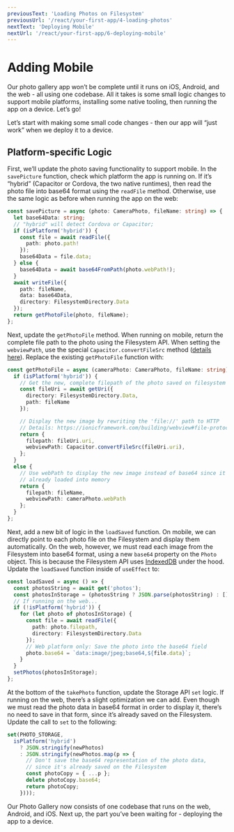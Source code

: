 ```yaml
---
previousText: 'Loading Photos on Filesystem'
previousUrl: '/react/your-first-app/4-loading-photos'
nextText: 'Deploying Mobile'
nextUrl: '/react/your-first-app/6-deploying-mobile'
---
```


# Adding Mobile

Our photo gallery app won’t be complete until it runs on iOS, Android, and the web - all using one codebase. All it takes is some small logic changes to support mobile platforms, installing some native tooling, then running the app on a device. Let’s go!

Let’s start with making some small code changes - then our app will “just work” when we deploy it to a device.

## Platform-specific Logic

First, we’ll update the photo saving functionality to support mobile. In the `savePicture` function, check which platform the app is running on. If it’s “hybrid” (Capacitor or Cordova, the two native runtimes), then read the photo file into base64 format using the `readFile` method. Otherwise, use the same logic as before when running the app on the web:

```typescript
const savePicture = async (photo: CameraPhoto, fileName: string) => {
  let base64Data: string;
  // "hybrid" will detect Cordova or Capacitor;
  if (isPlatform('hybrid')) {
    const file = await readFile({
      path: photo.path!
    });
    base64Data = file.data;
  } else {
    base64Data = await base64FromPath(photo.webPath!);
  }
  await writeFile({
    path: fileName,
    data: base64Data,
    directory: FilesystemDirectory.Data
  });
  return getPhotoFile(photo, fileName);
};
```

Next, update the `getPhotoFile` method. When running on mobile, return the complete file path to the photo using the Filesystem API. When setting the `webviewPath`, use the special `Capacitor.convertFileSrc` method ([details here](https://ionicframework.com/building/webview#file-protocol)). Replace the existing `getPhotoFile` function with:

```typescript
const getPhotoFile = async (cameraPhoto: CameraPhoto, fileName: string): Promise<Photo> => {
  if (isPlatform('hybrid')) {
    // Get the new, complete filepath of the photo saved on filesystem
    const fileUri = await getUri({
      directory: FilesystemDirectory.Data,
      path: fileName
    });

    // Display the new image by rewriting the 'file://' path to HTTP
    // Details: https://ionicframework.com/building/webview#file-protocol
    return {
      filepath: fileUri.uri,
      webviewPath: Capacitor.convertFileSrc(fileUri.uri),
    };
  }
  else {
    // Use webPath to display the new image instead of base64 since it's
    // already loaded into memory
    return {
      filepath: fileName,
      webviewPath: cameraPhoto.webPath
    };
  }
};
```

Next, add a new bit of logic in the `loadSaved` function. On mobile, we can directly point to each photo file on the Filesystem and display them automatically. On the web, however, we must read each image from the Filesystem into base64 format, using a new `base64` property on the `Photo` object. This is because the Filesystem API uses [IndexedDB](https://developer.mozilla.org/en-US/Web/API/IndexedDB_API) under the hood. Update the `loadSaved` function inside of `useEffect` to:

```typescript
const loadSaved = async () => {
  const photosString = await get('photos');
  const photosInStorage = (photosString ? JSON.parse(photosString) : []) as Photo[];
  // If running on the web...
  if (!isPlatform('hybrid')) {
    for (let photo of photosInStorage) {
      const file = await readFile({
        path: photo.filepath,
        directory: FilesystemDirectory.Data
      });
      // Web platform only: Save the photo into the base64 field
      photo.base64 = `data:image/jpeg;base64,${file.data}`;
    }
  }
  setPhotos(photosInStorage);
};
```

At the bottom of the `takePhoto` function, update the Storage API `set` logic. If running on the web, there’s a slight optimization we can add. Even though we must read the photo data in base64 format in order to display it, there’s no need to save in that form, since it’s already saved on the Filesystem. Update the call to `set` to the following:

```typescript
set(PHOTO_STORAGE,
  isPlatform('hybrid')
    ? JSON.stringify(newPhotos)
    : JSON.stringify(newPhotos.map(p => {
      // Don't save the base64 representation of the photo data,
      // since it's already saved on the Filesystem
      const photoCopy = { ...p };
      delete photoCopy.base64;
      return photoCopy;
    })));
```

Our Photo Gallery now consists of one codebase that runs on the web, Android, and iOS. Next up, the part you’ve been waiting for - deploying the app to a device.
